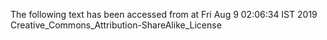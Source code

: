 The following text has been accessed from at Fri Aug 9 02:06:34 IST 2019
Creative_Commons_Attribution-ShareAlike_License
